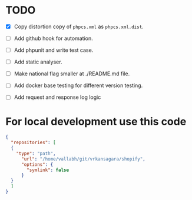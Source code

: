 # TODO

- [x] Copy distortion copy of `phpcs.xml` as `phpcs.xml.dist`.
- [ ] Add github hook for automation.
- [ ] Add phpunit and write test case.
- [ ] Add static analyser.
- [ ] Make national flag smaller at ./README.md file.
- [ ] Add docker base testing for different version testing.
- [ ] Add request and response log logic















# For local development use this code

~~~json
{
  "repositories": [
  {
    "type": "path",
      "url": "/home/vallabh/git/vrkansagara/shopify",
      "options": {
        "symlink": false
      }
  }
  ]
}
~~~
